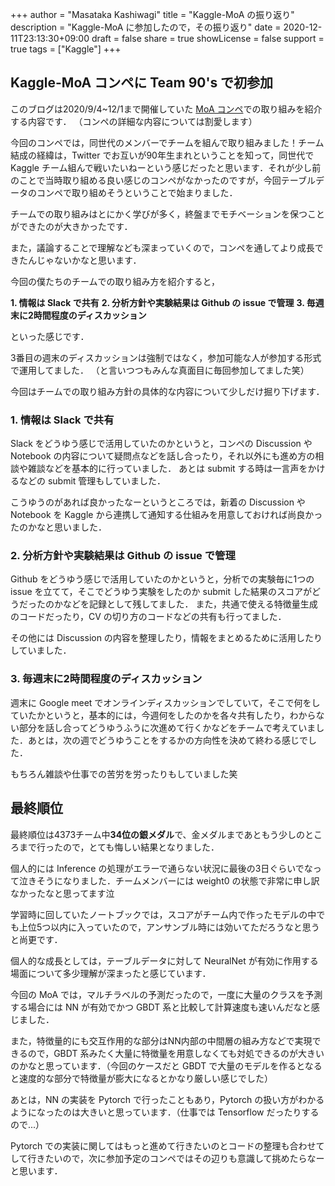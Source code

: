 +++
author = "Masataka Kashiwagi"
title = "Kaggle-MoA の振り返り"
description = "Kaggle-MoA に参加したので，その振り返り"
date = 2020-12-11T23:13:30+09:00
draft = false
share = true
showLicense = false
support = true
tags = ["Kaggle"]
+++

## Kaggle-MoA コンペに Team 90's で初参加

このブログは2020/9/4~12/1まで開催していた [MoA コンペ](https://www.kaggle.com/c/lish-moa)での取り組みを紹介する内容です．
（コンペの詳細な内容については割愛します）

今回のコンペでは，同世代のメンバーでチームを組んで取り組みました！チーム結成の経緯は，Twitter でお互いが90年生まれということを知って，同世代で Kaggle チーム組んで戦いたいねーという感じだったと思います．それが少し前のことで当時取り組める良い感じのコンペがなかったのですが，今回テーブルデータのコンペで取り組めそうということで始まりました．

チームでの取り組みはとにかく学びが多く，終盤までモチベーションを保つことができたのが大きかったです．

また，議論することで理解なども深まっていくので，コンペを通してより成長できたんじゃないかなと思います．

今回の僕たちのチームでの取り組み方を紹介すると，

**1. 情報は Slack で共有**
**2. 分析方針や実験結果は Github の issue で管理**
**3. 毎週末に2時間程度のディスカッション**

といった感じです．

3番目の週末のディスカッションは強制ではなく，参加可能な人が参加する形式で運用してました．
（と言いつつもみんな真面目に毎回参加してました笑）

今回はチームでの取り組み方針の具体的な内容について少しだけ掘り下げます．

### 1. 情報は Slack で共有

Slack をどうゆう感じで活用していたのかというと，コンペの Discussion や Notebook の内容について疑問点などを話し合ったり，それ以外にも進め方の相談や雑談などを基本的に行っていました．
あとは submit する時は一言声をかけるなどの submit 管理もしていました．

こうゆうのがあれば良かったなーというところでは，新着の Discussion や Notebook を Kaggle から連携して通知する仕組みを用意しておければ尚良かったのかなと思いました．

### 2. 分析方針や実験結果は Github の issue で管理

Github をどうゆう感じで活用していたのかというと，分析での実験毎に1つの issue を立てて，そこでどうゆう実験をしたのか submit した結果のスコアがどうだったのかなどを記録として残してました．
また，共通で使える特徴量生成のコードだったり，CV の切り方のコードなどの共有も行ってました．

その他には Discussion の内容を整理したり，情報をまとめるために活用したりしていました．

### 3. 毎週末に2時間程度のディスカッション

週末に Google meet でオンラインディスカッションでしていて，そこで何をしていたかというと，基本的には，今週何をしたのかを各々共有したり，わからない部分を話し合ってどうゆうふうに次進めて行くかなどをチームで考えていました．あとは，次の週でどうゆうことをするかの方向性を決めて終わる感じでした．

もちろん雑談や仕事での苦労を労ったりもしていました笑

## 最終順位

最終順位は4373チーム中**34位の銀メダル**で、金メダルまであともう少しのところまで行ったので，とても悔しい結果となりました．

個人的には Inference の処理がエラーで通らない状況に最後の3日ぐらいでなって泣きそうになりました．チームメンバーには weight0 の状態で非常に申し訳なかったなと思ってます泣

学習時に回していたノートブックでは，スコアがチーム内で作ったモデルの中でも上位5つ以内に入っていたので，アンサンブル時には効いてただろうなと思うと尚更です．

個人的な成長としては，テーブルデータに対して NeuralNet が有効に作用する場面について多少理解が深まったと感じています．

今回の MoA では，マルチラベルの予測だったので，一度に大量のクラスを予測する場合には NN が有効でかつ GBDT 系と比較して計算速度も速いんだなと感じました．

また，特徴量的にも交互作用的な部分はNN内部の中間層の組み方などで実現できるので，GBDT 系みたく大量に特徴量を用意しなくても対処できるのが大きいのかなと思っています．（今回のケースだと GBDT で大量のモデルを作るとなると速度的な部分で特徴量が膨大になるとかなり厳しい感じでした）

あとは，NN の実装を Pytorch で行ったこともあり，Pytorch の扱い方がわかるようになったのは大きいと思っています．（仕事では Tensorflow だったりするので...）

Pytorch での実装に関してはもっと進めて行きたいのとコードの整理も合わせてして行きたいので，次に参加予定のコンペではその辺りも意識して挑めたらなーと思います．
